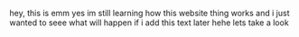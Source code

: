hey, this is emm
yes im still learning how this website thing works and i just wanted to seee what will happen if i add this text later 
hehe lets take a look
